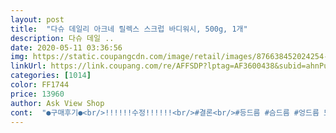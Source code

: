 ```yaml
---
layout: post 
title:  "다슈 데일리 아크네 릴렉스 스크럽 바디워시, 500g, 1개" 
description: 다슈 데일 ..
date: 2020-05-11 03:36:56 
img: https://static.coupangcdn.com/image/retail/images/876638452024254-c6b4c76f-f18f-4337-9056-ac2119ba9b30.jpg 
linkUrl: https://link.coupang.com/re/AFFSDP?lptag=AF3600438&subid=ahnPublicAsk&pageKey=334184087&itemId=1066804699&vendorItemId=5551948564&traceid=V0-113-f8289d0b621860d2 
categories: [1014] 
color: FF1744 
price: 13960 
author: Ask View Shop 
cont:  "●구매후기●<br/>!!!!!!수정!!!!!!<br/>#결론<br/>#등드름 #슴드름 #엉드름 모든 여드름에<br/>#전 좁쌀 위주로 오돌토돌하게 올라오는 편이고 한번씩 등에 아픈 여드름 뭔지 아시죠.<br/>.<br/>?<br/>+꿀팁)<br/><br/> -거품도 나름 잘 난다<br/><br/> -여드름 진정 효과가 있다.<br/><br/><br/> -처음엔 거부감드는데 쓰다보면 상쾌하고 향이 세지 않아 좋다.<br/><br/>10년째 달고있는 등드름.<br/>.<br/>ㅠㅠ<br/>5/6 후기추가<br/>500g에 1만 3천원대에 구입했어요.<br/><br/>.<br/> ★등드름에 효과 봄<br/>.<br/> ★용량대비 저렴한 가격!<br/>✔마무리감 <br/> - 뭔가 어느정도 뽀득해지면서 수분감은 또 보전되는? 그런느낌이 듭니다.<br/> 물로 씻어내면 정말 여드름도 같이 사라지는 느낌이에요! 건조하신 분들도 자극없이 잘 쓰실수 있을것 같아요!<br/>✔제형<br/> -생각보다 엄청 묽어요! 사진보면 아시겠지만 일반 바디워시보다 좀 더 잘 흐르는? 느낌이 듭니다 그리고 거품은 많이 나는 편이에요! 되게 되직하게? 몽글몽글하게? 납니다<br/>✔향<br/> -뭔가 스파에서 날것같은 향?이에요! 허브, 올리브 등등 여러가지 향이 섞여있던데 이게 다 섞이니깐 뭐라고 딱 어떤향이 대표적이다!라는 생각은 안나는데 스파시설에서 날것같은 향이납니다! 그래서그런지 향이 강하지 않고, 뭔가 남녀노소 잘어울릴것같은 향입니다!<br/>✔효과<br/> -아직 그렇게 많이 오래쓰진 않았지만 몇번 안써봣는데도 매끄러워져가는게 눈에 보여요!<br/>가족여행 갈때 바디워시 통째로<br/>거품 적지 않을까 싶었는데<br/>게다가 좋은 성분이 들어있어서<br/>결도 나름 좋아졌다고 생각해요<br/>그거 뿌려주고 다 마르면 옷입으니까 확실히 나아졌어요<br/>그건진짜 미친짓인거에요.<br/>.<br/><br/>그래서 그런거 나면 손대도 아프자나요.<br/>.<br/><br/>그래서 저녁에 무조건 샤워하려고 노력하고 있어요.<br/><br/>그런 화농성 여드름?이 나는편인데 확실히 좁살은 신경써주면 덜나고 신경덜쓰면 확나는 편인것같아요<br/>그리고 더이상 뭐가 나진 않는다는거!<br/>기능성 인증을 받은 신속한 여드름 기능성 바디워시<br/>단 한번에 펌핑으로 온몸을 씻기 충분한 거품이 나더라구요<br/>단기간에 등드름 빠르게 효과본것생각하면<br/>두통째 쓰면서 첫사용보다는 훨씬 개선이 있었어요<br/>등드름 가드름도 완전 드라마틱하게 사라지지는 않아도 서서히 가라앉으면서 불긋불긋한건 정말 다 사라졌어요<br/>등드름?이나 바디여드름에 좋다고 해서 산 다슈 스크럽 바디워시가 몸에 정말 잘맞아서,<br/>등드름등 바디 여드름이 심했고<br/>등드름때문에 늘 홈웨어는 하루 한번씩 갈아입고 등드름때문에 하루 2회이상 샤워를 햇습니다<br/>등드름이 넓어지지는 않았지만 개선은 되지않았고<br/>땀이 없는 체질인데 유독 더우면 등부터 더웠습니다<br/>만족을 하며 사용하고 있습니다<br/>먹는거나 여러 복합적인 것들을 빼고 이야기할 순 없을것같아요.<br/><br/>목욕하고 나오면 피부결이 부드러워요<br/>무엇보다 향이 거의 무향에 가까워서 취향타지않아서 너무 좋습니다!<br/>무조건 오래 사용하자 싶었어요<br/>물을 많이타고 특히 그전날에 건조함이 심하고 등에 피가날정도로<br/>바디워시사용에 있어서 좀 까다로운 편인데 이건 정말 사용하고 물로 헹구면 뽀득하면서도 촉촉한 느낌이 너무 좋고 거품도 쫀쫀한 느낌이에요!<br/>바디트러블 있는분들은 한번 사용해보시면 좋을것같아요!<br/>비누 샤워를 하던 아빠도<br/>빨갛게 노랗게 익는 ㅎㅎㅎ<br/>뽀득뽀득 씻기는 워시보다 촉촉하게 남아서 좋아요.<br/><br/>사실 무슨 듯인지 와닿지 않고 그냥 하는 말이겠거니 했는데<br/>사용 6~8개월차쯤 가드름은 완전히 사라졌고 등에 굵은여드름은 나지 않고 좁쌀처럼 올라오지만 눈으로는 잘 보이지 않아요<br/>사용해보니 유분은 줄고 수분이 충전돼서<br/>사용후 보들보들 촉촉한 피부를 만날 수 있고<br/>샤워볼로 거품을 내지 않고<br/>솔직히 가격싸서 산건데 지금 여러통째 씁니다.<br/>.<br/><br/>심지어 한번 올라온 좁쌀 여드름은 사라질 생각을 안하고 점점 퍼지는 몸뚱아리.<br/>.<br/><br/>아무래도 등드름 나시는 분들은 선천적인 것도 잇지만 전 유분이 가장 크다고 생각해요.<br/><br/>아무리 바디워시, 케어제품 좋은거 써도 잘 안싯으면 .<br/>.<br/> 아시죠?<br/>아직 오돌토돌한 여드름이나 이전에 있던 여드름흔적은 남아있는데<br/>아토피 and amp;등드름이 있는 저도<br/>앞으로도 쭈욱 써볼려고 합니다<br/>얼굴에도 사용할 수 있을 정도로 순한 기능성 여드름 바디워시 입니다.<br/><br/>오! 이게 유수분밸런스구나 싶더라구요<br/>요즘 거의 모든 바디워시에 유수분밸런스가 좋다고 하던데<br/>유지만 되던시절 여름 민소매 혹은 수영장에서 웃통을 깔수가 없ㅅ다는 서글픔에 본제품 클렌저 구입<br/>이거 후기쓰려다 생각나서 만져보니 확실히 줄었네요<br/>이걸 사용중단단하면 다시 생길꺼라는 걱정에 계속 사용하게되네요<br/>이게 가장 중요한것같아요<br/>이제 비누에는 손도 가지 않더라구요<br/>일단 여드름패치부터 붙여두세요!!<br/>저도 화장실도 좋은 향기를 머금게 됩니다<br/>전 요즘 샤워하고 방에 들어가서 얼굴 스킨케어 다 하고 등에 식물나라 시카미스트였나?<br/>제가 등드름, 가드름 정말 심한데다 일반 바디워시를 쓰면 뭔가 개운하다는 느낌이 들지 않기 때문에<br/>제값하는 듯!<br/>제품설명을 보니 각질을 녹여서 제거하는 효과도 있어서 그런지<br/>지금은 등드름 잊고 지내요 ㅋㅋ<br/>지금은 자국이랑 좁쌀 몇개 조금만 남아있는 상태입니당<br/> -!<br/>지성에 여드름이 가끔씩 올라오던 언니도<br/>지성인데 여름에 등드름 올라와서 써봤더니<br/>지성피부에 따뜻하게 자기를 좋아했고<br/>지인에게 선물해줬는데 그분도 효과를 봤다고 합니다.<br/><br/>챙겨갈만큼 아주 맘에 들더라구요<br/>처음 한통사용시에도 어느정도 미미한 효과가 있었는데<br/>처음사용할때는 효과가 미미하다 생각했지만 저는 장기전을 생각하고 구매했기 때문에<br/>처음에 이 제품쓸때는 그렇~~~게 좋다는 생각은 못했는데요.<br/><br/>청소년 같은 피부를 가지고 있는 동생도<br/>최대한 등에 물기를 쫙 말리고 옷 입으세요.<br/><br/>큰 여드름이 발생하지 않으니 흉터가 적어지기 시작했고<br/>터지고 잘 아물어서 허걱 할 상황대처 하기 좋아요<br/>피부과에 투자한 돈만 몇백만원인데도 사춘기때에 비해 많이 호전되었을뿐 여전히 없어지지않고 몸 컨디션에 따라 뾰루지도 올라오고 여드름은 계속 올라오는 저주받은 몸뚱아리입니다 ㅜㅜ<br/>향에 민감한 엄마도<br/>화농성 여드름 같이 큰거나면 아무래도 언제 익어서 터질지도 모르고 잘못해서 옷에서 터지면.<br/>.<br/><br/>확실히 다른제품쓰다가 다시 이제품쓰면 효과가 크게 느껴지더라구요<br/>확실히 여드름이나 등드름이나 아무리 케어제품을 열심히 사용해도<br/>" 
---
```

